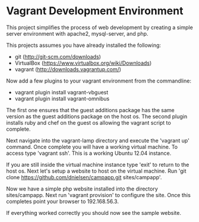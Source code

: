 Vagrant Development Environment
=============

This project simplifies the process of web development by creating a simple server environment with apache2, mysql-server, and php.

This projects assumes you have already installed the following:
* git (http://git-scm.com/downloads)
* VirtualBox (https://www.virtualbox.org/wiki/Downloads)
* vagrant (http://downloads.vagrantup.com/)

Now add a few plugins to your vagrant environment from the commandline:
* vagrant plugin install vagrant-vbguest
* vagrant plugin install vagrant-omnibus

The first one ensures that the guest additions package has the same version as the guest additions package on the host os.
The second plugin installs ruby and chef on the guest os allowing the vagrant script to complete.

Next navigate into the vagrant-lamp directory and execute the 'vagrant up' command.  Once complete you will have a working virtual machine.  To access type 'vagrant ssh'.  This is a working Ubuntu 12.04 instance.

If you are still inside the virtual machine instance type 'exit' to return to the host os.  Next let's setup a website to host on the virtual machine.  Run 'git clone https://github.com/dnielsen/campapp.git sites/campapp'.  

Now we have a simple php website installed into the directory sites/campapp.  Next run 'vagrant provision' to configure the site.  Once this completes point your browser to 192.168.56.3.

If everything worked correctly you should now see the sample website.


